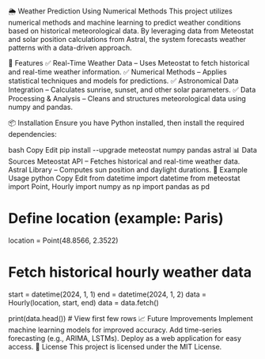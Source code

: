 🌦️ Weather Prediction Using Numerical Methods
This project utilizes numerical methods and machine learning to predict weather conditions based on historical meteorological data. By leveraging data from Meteostat and solar position calculations from Astral, the system forecasts weather patterns with a data-driven approach.

🚀 Features
✅ Real-Time Weather Data – Uses Meteostat to fetch historical and real-time weather information.
✅ Numerical Methods – Applies statistical techniques and models for predictions.
✅ Astronomical Data Integration – Calculates sunrise, sunset, and other solar parameters.
✅ Data Processing & Analysis – Cleans and structures meteorological data using numpy and pandas.

📦 Installation
Ensure you have Python installed, then install the required dependencies:

bash
Copy
Edit
pip install --upgrade meteostat numpy pandas astral
📊 Data Sources
Meteostat API – Fetches historical and real-time weather data.
Astral Library – Computes sun position and daylight durations.
📜 Example Usage
python
Copy
Edit
from datetime import datetime
from meteostat import Point, Hourly
import numpy as np
import pandas as pd

# Define location (example: Paris)
location = Point(48.8566, 2.3522)

# Fetch historical hourly weather data
start = datetime(2024, 1, 1)
end = datetime(2024, 1, 2)
data = Hourly(location, start, end)
data = data.fetch()

print(data.head())  # View first few rows
📈 Future Improvements
Implement machine learning models for improved accuracy.
Add time-series forecasting (e.g., ARIMA, LSTMs).
Deploy as a web application for easy access.
📜 License
This project is licensed under the MIT License.

